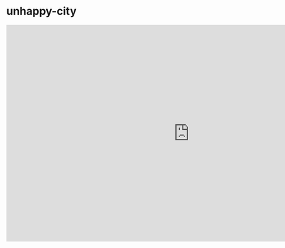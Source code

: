 # unhappy-city

<iframe src="https://docs.google.com/presentation/d/e/2PACX-1vTXwGxnuOWV6xu64NbsH4LGVezX-XCiDlmI2CzweIpEyvMoytytpF5tZrhGZj4E3w/embed?start=true&loop=false&delayms=3000" frameborder="0" width="960" height="569" allowfullscreen="true" mozallowfullscreen="true" webkitallowfullscreen="true"></iframe>
